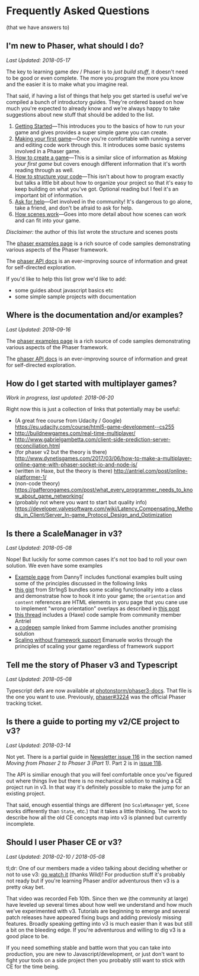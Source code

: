 # Frequently Asked Questions
(that we have answers to)

## I'm new to Phaser, what should I do?

_Last Updated: 2018-05-17_

The key to learning game dev / Phaser is to _just build stuff_, it doesn't
need to be good or even complete. The more you program the more you know
and the easier it is to make what you imagine real.

That said, if having a list of things that help you get started is useful
we've compiled a bunch of introductory guides. They're ordered based on how
much you're expected to already know and we're always happy to take
suggestions about new stuff that should be added to the list.

1. [Getting Started][get-started]&mdash;This introduces you to the basics of how to
   run your game and gives provides a super simple game you can create.
2. [Making your first game][first-game]&mdash;Once you're comfortable with running
   a server and editing code work through this. It introduces some basic systems
   involved in a Phaser game.
3. [How to create a game][how-to-create]&mdash;This is a similar slice of information
   as _Making your first game_ but covers enough different information that it's
   worth reading through as well.
4. [How to structure your code][structure]&mdash;This isn't about how to program
   exactly but talks a little bit about how to organize your project so that it's
   easy to keep building on what you've got. Optional reading but I feel it's an
   important bit of information.
5. [Ask for help][community-links]&mdash;Get involved in the community! It's dangerous
   to go alone, take a friend, and don't be afraid to ask for help.
6. [How scenes work][scenes]&mdash;Goes into more detail about how scenes can work
   and can fit into your game.

_Disclaimer:_ the author of this list wrote the structure and scenes posts

The [phaser examples page][labs] is a rich source of code samples demonstrating
various aspects of the Phaser framework.

The [phaser API docs][apidocs] is an ever-improving source of information and great
for self-directed exploration.

If you'd like to help this list grow we'd like to add:

- some guides about javascript basics etc
- some simple sample projects with documentation

[get-started]: https://phaser.io/tutorials/getting-started-phaser3/index
[first-game]: https://phaser.io/tutorials/making-your-first-phaser-3-game
[how-to-create]: https://gamedevacademy.org/phaser-3-tutorial/
[structure]: https://github.com/jdotrjs/phaser-guides/blob/master/Basics/Part1.md
[scenes]: https://github.com/jdotrjs/phaser-guides/blob/master/Basics/Part3.md
[community-links]: https://phaser.io/community
[labs]: https://labs.phaser.io
[apidocs]: https://photonstorm.github.io/phaser3-docs/

## Where is the documentation and/or examples?

_Last Updated: 2018-09-16_

The [phaser examples page][labs] is a rich source of code samples demonstrating
various aspects of the Phaser framework.

The [phaser API docs][apidocs] is an ever-improving source of information and great
for self-directed exploration.

## How do I get started with multiplayer games?

_Work in progress, last updated: 2018-06-20_

Right now this is just a collection of links that potentially may be useful:

- (A great free course from Udacity / Google) https://eu.udacity.com/course/html5-game-development--cs255
- http://buildnewgames.com/real-time-multiplayer/
- http://www.gabrielgambetta.com/client-side-prediction-server-reconciliation.html
- (for phaser v2 but the theory is there) http://www.dynetisgames.com/2017/03/06/how-to-make-a-multiplayer-online-game-with-phaser-socket-io-and-node-js/
- (written in Haxe, but the theory is there) http://antriel.com/post/online-platformer-1/
- (non-code theory) https://gafferongames.com/post/what_every_programmer_needs_to_know_about_game_networking/
- (probably not where you want to start but quality info) https://developer.valvesoftware.com/wiki/Latency_Compensating_Methods_in_Client/Server_In-game_Protocol_Design_and_Optimization

## Is there a ScaleManager in v3?

_Last Updated: 2018-05-08_

Nope! But luckily for some common cases it's not too bad to roll your own solution.
We even have some examples
- [Example page][danny-ex] from DannyT includes functional examples built using
  some of the principles discussed in the following links
- [this gist][sm-gist] from Str1ngS bundles some scaling functionality into a class and
  demonstratse how to hook it into your game; the `orientation` and `content` references
  are HTML elements in yoru page that you cane use to implement "wrong orientation" overlays
  as described in [this post][sm-overlays]
- [this thread][sm-thread] includes a (Haxe) code sample from community member Antriel
- [a codepen][sm-cpen] sample linked from Samme includes another promising solution
- [Scaling without framework support][sm-efer] Emanuele works through the principles
  of scaling your game regardless of framework support

[danny-ex]: http://phaser3.danny-t.co.uk/scaling/
[sm-gist]: https://gist.github.com/AleBles/697d703e89eecae5a350c1453a32861e
[sm-thread]: http://www.html5gamedevs.com/topic/33206-scalemanagershow_all/
[sm-cpen]: https://codepen.io/samme/pen/paOjMO
[sm-overlays]: https://www.creativebloq.com/web-design/master-screen-orientation-html5-101517371
[sm-efer]: http://www.emanueleferonato.com/2018/02/16/how-to-scale-your-html5-games-if-your-framework-does-not-feature-a-scale-manager-or-if-you-do-not-use-any-framework/

## Tell me the story of Phaser v3 and Typescript

_Last Updated: 2018-05-08_

Typescript defs are now available at [photonstorm/phaser3-docs][ts-defs]. That file
is the one you want to use. Previously, [phaser#3224][ts-ticket] was the official
Phaser tracking ticket.

[ts-defs]: https://github.com/photonstorm/phaser3-docs/tree/master/typescript
[ts-ticket]: https://github.com/photonstorm/phaser/issues/3224

## Is there a guide to porting my v2/CE project to v3?

_Last Updated: 2018-03-14_

Not yet. There is a partial guide in [Newsletter issue 116][iss116] in the
section named _Moving from Phaser 2 to Phaser 3 (Part 1)_. Part 2 is in
[issue 118][iss118].

[iss116]: https://madmimi.com/p/a022cb
[iss118]: https://madmimi.com/p/ff68db

The API is similiar enough that you will feel comfortable once you've figured
out where things live but there is no mechanical solution to making a CE
project run in v3. In that way it's definitely possible to make the jump for
an existing project.

That said, enough essential things are different (no `ScaleManager` yet,
`Scene` works differently than `State`, etc.) that it takes a little thinking. 
The work to describe how all the old CE concepts map into v3 is planned
but currently incomplete.

## Should I user Phaser CE or v3?

_Last Updated: 2018-02-10 / 2018-05-08_

tl;dr: One of our members made a video talking about deciding whether or not
to use v3: [go watch it][wild-v3] (thanks Wild)! For production stuff it's
probably not ready but if you're learning Phaser and/or adventurous then v3
is a pretty okay bet.

That video was recorded Feb 10th. Since then we (the community at large) have
leveled up several times about how well we understand and how much we've
experimented with v3. Tutorials are beginning to emerge and several patch
releases have appeared fixing bugs and adding previosly missing features.
Broadly speaking getting into v3 is much easier than it was but still a bit
on the bleeding edge. If you're adventurous and willing to dig v3 is a good
place to be.

If you need something stable and battle worn that you can take into production,
you are new to Javascript/development, or just don't want to fight your tools
on a side project then you probably still want to stick with CE for the time
being.

[wild-v3]: https://www.youtube.com/watch?v=St_tPsG0pX0
